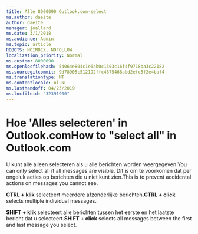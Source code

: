 ```yaml
---
title: Alle 8000090 Outlook.com-select
ms.author: daeite
author: daeite
manager: joallard
ms.date: 3/1/2018
ms.audience: Admin
ms.topic: article
ROBOTS: NOINDEX, NOFOLLOW
localization_priority: Normal
ms.custom: 8000090
ms.openlocfilehash: 54064e804c1e6ab0c1303c16f4f9718ba3c22182
ms.sourcegitcommit: 9d78905c512192ffc4675468abd2efc5f2e4baf4
ms.translationtype: MT
ms.contentlocale: nl-NL
ms.lasthandoff: 04/23/2019
ms.locfileid: "32391900"
---
```

# <a name="how-to-select-all-in-outlookcom"></a><span data-ttu-id="85d0a-102">Hoe 'Alles selecteren' in Outlook.com</span><span class="sxs-lookup"><span data-stu-id="85d0a-102">How to "select all" in Outlook.com</span></span>

<span data-ttu-id="85d0a-103">U kunt alle alleen selecteren als u alle berichten worden weergegeven.</span><span class="sxs-lookup"><span data-stu-id="85d0a-103">You can only select all if all messages are visible.</span></span> <span data-ttu-id="85d0a-104">Dit is om te voorkomen dat per ongeluk acties op berichten die u niet kunt zien.</span><span class="sxs-lookup"><span data-stu-id="85d0a-104">This is to prevent accidental actions on messages you cannot see.</span></span>

<span data-ttu-id="85d0a-105">**CTRL + klik** selecteert meerdere afzonderlijke berichten.</span><span class="sxs-lookup"><span data-stu-id="85d0a-105">**CTRL + click** selects multiple individual messages.</span></span>

<span data-ttu-id="85d0a-106">**SHIFT + klik** selecteert alle berichten tussen het eerste en het laatste bericht dat u selecteert.</span><span class="sxs-lookup"><span data-stu-id="85d0a-106">**SHIFT + click** selects all messages between the first and last message you select.</span></span>